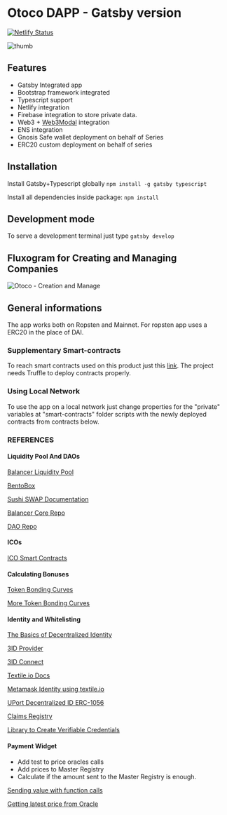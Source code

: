 # Otoco DAPP - Gatsby version

[![Netlify Status](https://api.netlify.com/api/v1/badges/9d93e4b2-86e3-4bad-a5c4-dd1570f80680/deploy-status)](https://app.netlify.com/sites/upbeat-shaw-75fa27/deploys)

![thumb](https://user-images.githubusercontent.com/13040410/102030750-b10ef880-3d92-11eb-9041-edc18c9249ae.png)

## Features

- Gatsby Integrated app
- Bootstrap framework integrated
- Typescript support
- Netlify integration
- Firebase integration to store private data.
- Web3 + [Web3Modal](https://github.com/Web3Modal/web3modal) integration
- ENS integration
- Gnosis Safe wallet deployment on behalf of Series
- ERC20 custom deployment on behalf of series

## Installation

Install Gatsby+Typescript globally
`npm install -g gatsby typescript`

Install all dependencies inside package:
`npm install`

## Development mode

To serve a development terminal just type
`gatsby develop`

## Fluxogram for Creating and Managing Companies

![Otoco - Creation and Manage](https://user-images.githubusercontent.com/13040410/102531418-098b1200-4081-11eb-9f8e-8b85a41a2926.jpg)

## General informations

The app works both on Ropsten and Mainnet. For ropsten app uses a ERC20 in the place of DAI.

### Supplementary Smart-contracts

To reach smart contracts used on this product just this
[link](https://github.com/otocorp/SmartContract). The project needs Truffle to deploy contracts properly.

### Using Local Network

To use the app on a local network just change properties for the "private" variables at "smart-contracts" folder scripts with the newly deployed contracts from contracts below.

### REFERENCES

#### Liquidity Pool And DAOs

[Balancer Liquidity Pool](https://medium.com/balancer-protocol/building-liquidity-into-token-distribution-a49d4286e0d4)

[BentoBox](https://boringcrypto.medium.com/bentobox-to-launch-and-beyond-d2d5dc2350bd)

[Sushi SWAP Documentation](https://help.sushidocs.com)

[Balancer Core Repo](https://github.com/balancer-labs/balancer-core)

[DAO Repo](https://github.com/blockchainsllc/DAO/blob/develop/DAO.sol)

#### ICOs

[ICO Smart Contracts](https://github.com/TokenMarketNet/smart-contracts/tree/master/contracts)

#### Calculating Bonuses

[Token Bonding Curves](http://coders-errand.com/token_bonding_curves/)

[More Token Bonding Curves](https://hackernoon.com/more-price-functions-for-token-bonding-curves-d42b325ca14b)

#### Identity and Whitelisting

[The Basics of Decentralized Identity](https://medium.com/uport/the-basics-of-decentralized-identity-d1ff01f15df1)

[3ID Provider](https://github.com/ceramicstudio/js-3id-did-provider)

[3ID Connect](https://github.com/ceramicstudio/3id-connect)

[Textile.io Docs](https://textileio.github.io/js-textile/docs/)

[Metamask Identity using textile.io](https://github.com/textileio/js-examples/blob/master/metamask-identities-ed25519/)

[UPort Decentralized ID ERC-1056](https://github.com/uport-project/ethr-did)

[Claims Registry](https://github.com/ethereum/EIPs/issues/780)

[Library to Create Verifiable Credentials](https://github.com/decentralized-identity/did-jwt-vc)

#### Payment Widget

- Add test to price oracles calls
- Add prices to Master Registry
- Calculate if the amount sent to the Master Registry is enough.

[Sending value with function calls](https://ethereum.stackexchange.com/questions/9705/how-can-you-call-a-payable-function-in-another-contract-with-arguments-and-send)

[Getting latest price from Oracle](https://docs.chain.link/docs/get-the-latest-price)
